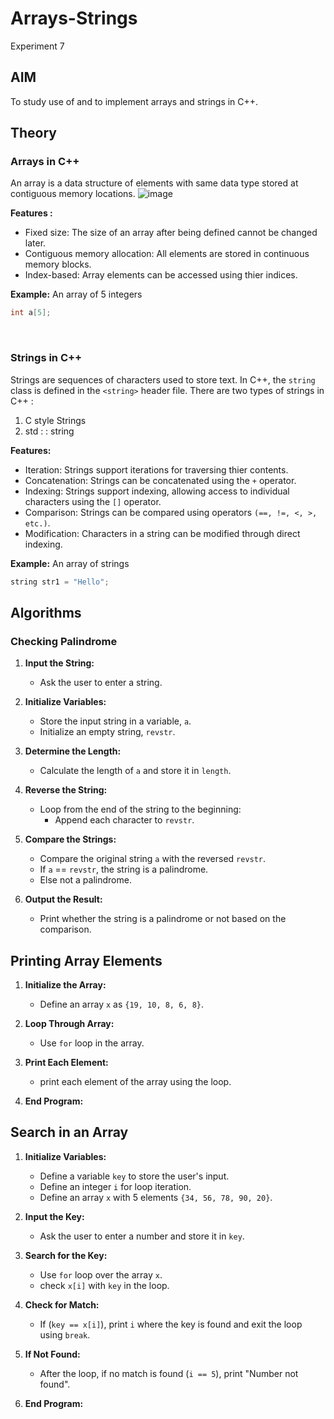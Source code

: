 
# Arrays-Strings
Experiment 7


## AIM
To study use of and to implement arrays and strings in C++.

## Theory

### Arrays in C++
An array is a data structure of elements with same data type stored at contiguous memory locations. 
![image](https://github.com/user-attachments/assets/22f534ee-3dbc-4249-b0e6-a2d5f40e1371)


**Features :**
- Fixed size: The size of an array after being defined cannot be changed later.
- Contiguous memory allocation: All elements are stored in continuous memory blocks.
- Index-based: Array elements can be accessed using thier indices.

**Example:**
An array of 5 integers
```cpp
int a[5]; 
```
<br>


### Strings in C++
Strings are sequences of characters used to store text. In C++, the `string` class is defined in the ```<string>``` header file. There are two types of strings in C++ : <br>
1. C style Strings
2. std : : string

**Features:**
- Iteration: Strings support iterations for traversing thier contents.
- Concatenation: Strings can be concatenated using the `+` operator.
- Indexing: Strings support indexing, allowing access to individual characters using the `[]` operator.
- Comparison: Strings can be compared using operators `(==, !=, <, >, etc.)`.
- Modification: Characters in a string can be modified through direct indexing.

**Example:**
An array of strings
```cpp
string str1 = "Hello"; 
```
## Algorithms
### Checking Palindrome


1. **Input the String:**
   - Ask the user to enter a string.

2. **Initialize Variables:**
   - Store the input string in a variable, `a`.
   - Initialize an empty string, `revstr`.

3. **Determine the Length:**
   - Calculate the length of `a` and store it in `length`.

4. **Reverse the String:**
   - Loop from the end of the string to the beginning:
     - Append each character to `revstr`.

5. **Compare the Strings:**
   - Compare the original string `a` with the reversed `revstr`.
   - If `a` == `revstr`, the string is a palindrome.
   - Else not a palindrome.

6. **Output the Result:**
   - Print whether the string is a palindrome or not based on the comparison.


## Printing Array Elements

1. **Initialize the Array:**
   - Define an array `x` as  `{19, 10, 8, 6, 8}`.

2. **Loop Through Array:**
   - Use `for` loop in the array.

3. **Print Each Element:**
   - print each element of the array using the loop.

4. **End Program:**



## Search in an Array


1. **Initialize Variables:**
   - Define a variable `key` to store the user's input.
   - Define an integer `i` for loop iteration.
   - Define an array `x` with 5 elements `{34, 56, 78, 90, 20}`.

2. **Input the Key:**
   - Ask the user to enter a number and store it in `key`.

3. **Search for the Key:**
   - Use `for` loop over the array `x`.
   - check `x[i]` with `key` in the loop.

4. **Check for Match:**
   - If (`key == x[i]`), print `i` where the key is found and exit the loop using `break`.

5. **If Not Found:**
   - After the loop, if no match is found (`i == 5`), print "Number not found".

6. **End Program:**
